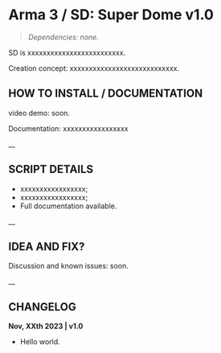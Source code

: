 # Arma 3 / SD: Super Dome v1.0
>*Dependencies: none.*

SD is xxxxxxxxxxxxxxxxxxxxxxxxx.

Creation concept: xxxxxxxxxxxxxxxxxxxxxxxxxxxx.

## HOW TO INSTALL / DOCUMENTATION

video demo: soon.

Documentation: xxxxxxxxxxxxxxxxx

__

## SCRIPT DETAILS

- xxxxxxxxxxxxxxxxx;
- xxxxxxxxxxxxxxxxx;
- Full documentation available.

__

## IDEA AND FIX?

Discussion and known issues: soon.

__

## CHANGELOG

**Nov, XXth 2023 | v1.0**
- Hello world.
